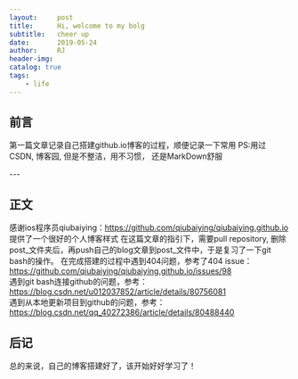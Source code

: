 ```yaml
---
layout:     post
title:      Hi, welcome to my bolg
subtitle:   cheer up
date:       2019-05-24
author:     RJ
header-img: 
catalog: true
tags:
    - life
---
```

## 前言
第一篇文章记录自己搭建github.io博客的过程，顺便记录一下常用
PS:用过CSDN, 博客园, 但是不整洁，用不习惯， 还是MarkDown舒服

<p id = "build"></p>
---

## 正文
感谢ios程序员qiubaiying：https://github.com/qiubaiying/qiubaiying.github.io 提供了一个很好的个人博客样式
在这篇文章的指引下，需要pull repository, 删除post_文件夹后，再push自己的blog文章到post_文件中，于是复习了一下git bash的操作。
在完成搭建的过程中遇到404问题，参考了404 issue：<br>
https://github.com/qiubaiying/qiubaiying.github.io/issues/98 <br>
遇到git bash连接github的问题，参考：<br>
https://blog.csdn.net/u012037852/article/details/80756081<br>
遇到从本地更新项目到github的问题，参考：<br>
https://blog.csdn.net/qq_40272386/article/details/80488440<br>

## 后记
总的来说，自己的博客搭建好了，该开始好好学习了！ <br>
